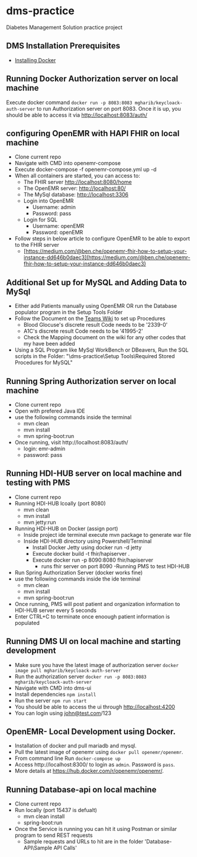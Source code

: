 # dms-practice
Diabetes Management Solution practice project

## DMS Installation Prerequisites
- [Installing Docker](https://docs.docker.com/get-docker/)

## Running Docker Authorization server on local machine
Execute docker command `docker run -p 8083:8083 mgharib/keycloack-auth-server` to run Authorization server on port 8083. Once it is up, you should be able to access it via [http://localhost:8083/auth/](http://localhost:8083/auth/)

## configuring OpenEMR with HAPI FHIR on local machine
-	Clone current repo 
-	Navigate with CMD into openemr-compose
-	Execute docker-compose -f openemr-compose.yml up -d
-	When all containers are started, you can access to:
	-	The FHIR server [http://localhost:8080/home](http://localhost:8080/home)
	-	The OpenEMR server: [http://localhost:80/](http://localhost:80/) 
	-	The MySql database: [http://localhost:3306](http://localhost:3306)
	-	Login into OpenEMR
		-	Username: admin
		-	Password: pass
	-	Login for SQL
		-	Username: openEMR
		-	Password: openEMR	
-	Follow steps in below article to configure OpenEMR to be able to export to the FHIR server 
	-	[https://medium.com/@ben.che/openemr-fhir-how-to-setup-your-instance-dd646b0daec3](https://medium.com/@ben.che/openemr-fhir-how-to-setup-your-instance-dd646b0daec3)
			

## Additional Set up for MySQL and Adding Data to MySql
- Either add Patients manually using OpenEMR OR run the Database populator program in the Setup Tools Folder 
- Follow the Document on the [Teams Wiki](https://teams.microsoft.com/l/file/01C70259-95E4-496A-87F2-B822EE1B96FF?tenantId=f1f24096-28ce-464a-90b1-23ece9b5535b&fileType=docx&objectUrl=https%3A%2F%2Ficcohio.sharepoint.com%2Fsites%2FINTPRJ-TechnologyResearch-HealthcareDataInterchange%2FShared%20Documents%2FHealthcare%20Data%20Interchange%2FHow%20to%20Add%20Test%20Measurements%20to%20OpenEMR.docx&baseUrl=https%3A%2F%2Ficcohio.sharepoint.com%2Fsites%2FINTPRJ-TechnologyResearch-HealthcareDataInterchange&serviceName=teams&threadId=19:8d1c36668209476a8f9c5c5ba2e25f1d@thread.tacv2&groupId=c5f5fda2-baab-4899-ba4b-931c312be674) to set up Procedures
	- Blood Glocuse's discrete result Code needs to be '2339-0'
	- A1C's discrete result Code needs to be '41995-2'
	- Check the Mapping document on the wiki for any other codes that my have been added
- Using a SQL Program like MySql WorkBench or DBeavers, Run the SQL scripts in the Folder: "\dms-practice\Setup Tools\Required Stored Procedures for MySQL" 

## Running Spring Authorization server on local machine
-	Clone current repo
-	Open with prefered Java IDE
-	use the following commands inside the terminal
	-	mvn clean
	-	mvn install
	-	mvn spring-boot:run
-	Once running, visit http://localhost:8083/auth/
	-	login: emr-admin
	-	password: pass

## Running HDI-HUB server on local machine and testing with PMS
-	Clone current repo
-	Running HDI-HUB lcoally (port 8080)
	-	mvn clean
	-	mvn install
	-	mvn jetty:run
-	Running HDI-HUB on Docker (assign port)
	-	Inside project ide terminal execute mvn package to generate war file
	-	Inside HDI-HUB directory using Powershell/Terminal
		-	Install Docker Jetty using docker run -d jetty
		-	Execute docker build -t fhir/hapiserver .
		-	Execute docker run -p 8090:8080 fhir/hapiserver
			-	runs fhir server on port 8090
-Running PMS to test HDI-HUB
-	Run Spring Authorization Server (docker works fine)
-	use the following commands inside the ide terminal
	-	mvn clean
	-	mvn install
	-	mvn spring-boot:run
-	Once running, PMS will post patient and organization information to HDI-HUB server every 5 seconds
-	Enter CTRL+C to terminate once enoough patient information is populated

## Running DMS UI on local machine and starting development
- Make sure you have the latest image of authorization server `docker image pull mgharib/keycloack-auth-server`
- Run the authorization server `docker run -p 8083:8083 mgharib/keycloack-auth-server`
- Navigate with CMD into dms-ui
- Install dependencies `npm install`
- Run the server `npm run start`
- You should be able to access the ui through [http://localhost:4200](http://localhost:4200)
- You can login using john@test.com/123

## OpenEMR- Local Development using Docker.
- Installation of docker and pull mariadb and mysql.
- Pull the latest image of openemr using `docker pull openemr/openemr`.
- From command line Run `docker-compose up`
- Access http://localhost:8300/ to login as `admin`. Password is `pass`. 
- More details at https://hub.docker.com/r/openemr/openemr/.

## Running Database-api on local machine
- Clone current repo
- Run locally (port 15437 is defualt)
	-	mvn clean install
	-	spring-boot:run
- Once the Service is running you can hit it using Postman or similar program to send REST requests
	- 	Sample requests and URLs to hit are in the folder 'Database-API\Sample API Calls\'